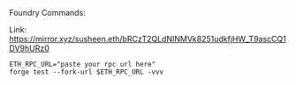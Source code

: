 Foundry Commands:

Link: https://mirror.xyz/susheen.eth/bRCzT2QLdNINMVk8251udkfjHW_T9ascCQ1DV9hURz0
```
ETH_RPC_URL="paste your rpc url here"
forge test --fork-url $ETH_RPC_URL -vvv
```

